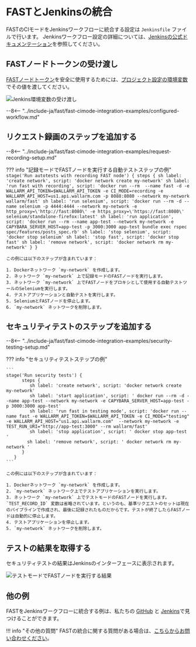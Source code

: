 [jenkins-config-pipeline]:      https://jenkins.io/doc/book/pipeline
[fast-node-token]:              ../../operations/create-node.md
[jenkins-parameterized-build]:  https://wiki.jenkins.io/display/JENKINS/Parameterized+Build
[jenkins-example-env-var]:     ../../../images/fast/poc/common/examples/jenkins-cimode/jenkins-add-token-example.png
[fast-example-jenkins-result]:  ../../../images/fast/poc/common/examples/jenkins-cimode/jenkins-result-example.png
[fast-ci-mode-record]:          ../ci-mode-recording.md#environment-variables-in-recording-mode
[fast-ci-mode-test]:            ../ci-mode-testing.md#environment-variables-in-testing-mode
[mail-to-us]:                   mailto:support@wallarm.com
[fast-examples-github]:         https://github.com/wallarm/fast-examples 
[fast-example-jenkins]:         https://jenkinsfast.demo.wallarm.com/

# FASTとJenkinsの統合

FASTのCIモードをJenkinsワークフローに統合する設定は `Jenkinsfile` ファイルで行います。 Jenkinsワークフロー設定の詳細については、[Jenkinsの公式ドキュメンテーション][jenkins-config-pipeline]を参照してください。

## FASTノードトークンの受け渡し

[FASTノードトークン][fast-node-token]を安全に使用するためには、[プロジェクト設定の環境変数][jenkins-parameterized-build]でその値を渡してください。

![Jenkins環境変数の受け渡し][jenkins-example-env-var]

--8<-- "../include-ja/fast/fast-cimode-integration-examples/configured-workflow.md"

## リクエスト録画のステップを追加する

--8<-- "../include-ja/fast/fast-cimode-integration-examples/request-recording-setup.md"

??? info "記録モードでFASTノードを実行する自動テストステップの例"
    ```
    stage('Run autotests with recording FAST node') {
          steps {
             sh label: 'create network', script: 'docker network create my-network'
             sh label: 'run fast with recording', script: 'docker run --rm  --name fast -d -e WALLARM_API_TOKEN=$WALLARM_API_TOKEN -e CI_MODE=recording -e WALLARM_API_HOST=us1.api.wallarm.com -p 8088:8080 --network my-network wallarm/fast'
             sh label: 'run selenium', script: 'docker run --rm -d --name selenium -p 4444:4444 --network my-network -e http_proxy=\'http://fast:8080\' -e https_proxy=\'https://fast:8080\' selenium/standalone-firefox:latest'
             sh label: 'run application', script: 'docker run --rm --name app-test --network my-network -e CAPYBARA_SERVER_HOST=app-test -p 3000:3000 app-test bundle exec rspec spec/features/posts_spec.rb'
             sh label: 'stop selenium', script: 'docker stop selenium'
             sh label: 'stop fast', script: 'docker stop fast'
             sh label: 'remove network', script: 'docker network rm my-network'
          }
       }
    ```

    この例には以下のステップが含まれています：

    1. Dockerネットワーク `my-network` を作成します。
    2. ネットワーク `my-network` 上で記録モードのFASTノードを実行します。
    3. ネットワーク `my-network` 上でFASTノードをプロキシとして使用する自動テストツールのSeleniumを実行します。
    4. テストアプリケーションと自動テストを実行します。
    5. SeleniumとFASTノードを停止します。
    6. `my-network` ネットワークを削除します。

## セキュリティテストのステップを追加する

--8<-- "../include-ja/fast/fast-cimode-integration-examples/security-testing-setup.md"

??? info "セキュリティテストステップの例"

    ```
    stage('Run security tests') {
          steps {
             sh label: 'create network', script: 'docker network create my-network'
             sh label: 'start application', script: ' docker run --rm -d --name app-test --network my-network -e CAPYBARA_SERVER_HOST=app-test -p 3000:3000 app-test'
             sh label: 'run fast in testing mode', script: 'docker run --name fast -e WALLARM_API_TOKEN=$WALLARM_API_TOKEN -e CI_MODE="testing" -e WALLARM_API_HOST="us1.api.wallarm.com"  --network my-network -e TEST_RUN_URI="http://app-test:3000" --rm wallarm/fast'
             sh label: 'stop application', script: ' docker stop app-test '
            sh label: 'remove network', script: ' docker network rm my-network '
          }
       }
    ```

    この例には以下のステップが含まれています：

    1. Dockerネットワーク `my-network` を作成します。
    2. `my-network` ネットワーク上でテストアプリケーションを実行します。
    3. ネットワーク `my-network` 上でテストモードのFASTノードを実行します。 `TEST_RECORD_ID` 変数は省略されています。というのも、基準リクエストのセットは現在のパイプラインで作成され、最後に記録されたものだからです。テストが終了したらFASTノードは自動的に停止します。
    4. テストアプリケーションを停止します。
    5. `my-network` ネットワークを削除します。

## テストの結果を取得する

セキュリティテストの結果はJenkinsのインターフェースに表示されます。

![テストモードでFASTノードを実行する結果][fast-example-jenkins-result]

## 他の例

FASTをJenkinsワークフローに統合する例は、私たちの [GitHub][fast-examples-github] と [Jenkins][fast-example-jenkins]で見つけることができます。

!!! info "その他の質問"
    FASTの統合に関する質問がある場合は、[こちらからお問い合わせください][mail-to-us]。